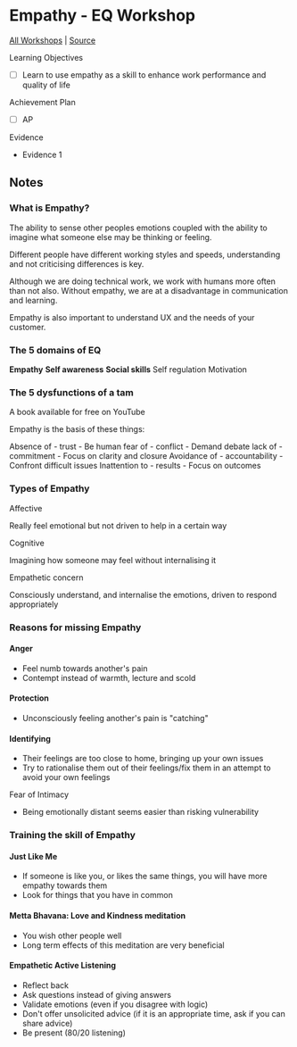 # Empathy - EQ Workshop

[All Workshops](README.md) | [Source]( )

Learning Objectives

- [ ] Learn to use empathy as a skill to enhance work performance and quality of life

Achievement Plan

- [ ] AP

Evidence

- Evidence 1

## Notes

### What is Empathy?

The ability to sense other peoples emotions coupled with the ability to imagine what someone else may be thinking or feeling.

Different people have different working styles and speeds, understanding and not criticising differences is key.

Although we are doing technical work, we work with humans more often than not also. Without empathy, we are at a disadvantage in communication and learning.

Empathy is also important to understand UX and the needs of your customer.

### The 5 domains of EQ

**Empathy**
**Self awareness**
**Social skills**
Self regulation
Motivation

### The 5 dysfunctions of a tam

A book available for free on YouTube

Empathy is the basis of these things:

Absence of - trust - Be human
fear of - conflict - Demand debate
lack of - commitment - Focus on clarity and closure
Avoidance of - accountability - Confront difficult issues
Inattention to - results - Focus on outcomes

### Types of Empathy

Affective

Really feel emotional but not driven to help in a certain way

Cognitive

Imagining how someone may feel without internalising it

Empathetic concern

Consciously understand, and internalise the emotions, driven to respond appropriately

### Reasons for missing Empathy

#### Anger

- Feel numb towards another's pain
- Contempt instead of warmth, lecture and scold

#### Protection

- Unconsciously feeling another's pain is "catching"

#### Identifying

- Their feelings are too close to home, bringing up your own issues
- Try to rationalise them out of their feelings/fix them in an attempt to avoid your own feelings

Fear of Intimacy

- Being emotionally distant seems easier than risking vulnerability

### Training the skill of Empathy

#### Just Like Me

- If someone is like you, or likes the same things, you will have more empathy towards them
- Look for things that you have in common

#### Metta Bhavana: Love and Kindness meditation

- You wish other people well
- Long term effects of this meditation are very beneficial

#### Empathetic Active Listening

- Reflect back
- Ask questions instead of giving answers
- Validate emotions (even if you disagree with logic)
- Don't offer unsolicited advice (if it is an appropriate time, ask if you can share advice)
- Be present (80/20 listening)

